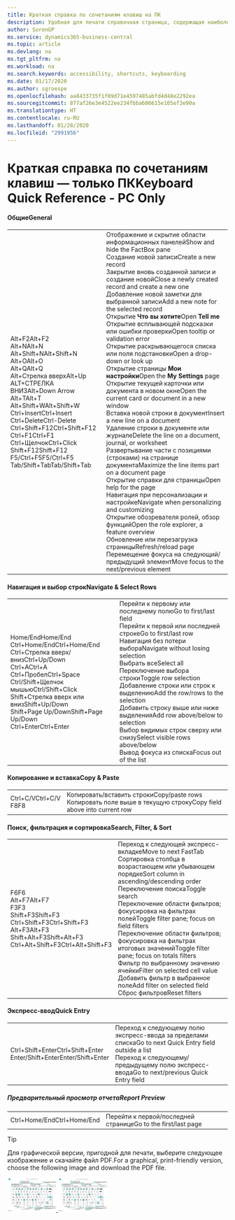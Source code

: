 ```yaml
---
title: Краткая справка по сочетаниям клавиш на ПК
description: Удобная для печати справочная страница, содержащая наиболее популярные сочетания клавиш для пользователей ПК.
author: SorenGP
ms.service: dynamics365-business-central
ms.topic: article
ms.devlang: na
ms.tgt_pltfrm: na
ms.workload: na
ms.search.keywords: accessibility, shortcuts, keyboarding
ms.date: 01/17/2020
ms.author: sgroespe
ms.openlocfilehash: aa8433735f1f09d71e4597485abfd4d48e2292ea
ms.sourcegitcommit: 877af26e3e4522ee234fbba606615e105ef3e90a
ms.translationtype: HT
ms.contentlocale: ru-RU
ms.lasthandoff: 01/28/2020
ms.locfileid: "2991956"
---
```

# <a name="keyboard-quick-reference---pc-only"></a><span data-ttu-id="468c4-103">Краткая справка по сочетаниям клавиш — только ПК</span><span class="sxs-lookup"><span data-stu-id="468c4-103">Keyboard Quick Reference - PC Only</span></span>

#### <a name="general"></a><span data-ttu-id="468c4-104">Общие</span><span class="sxs-lookup"><span data-stu-id="468c4-104">General</span></span>
|||  
|-|-|
|<span data-ttu-id="468c4-105">Alt+F2</span><span class="sxs-lookup"><span data-stu-id="468c4-105">Alt+F2</span></span><br /><span data-ttu-id="468c4-106">Alt+N</span><span class="sxs-lookup"><span data-stu-id="468c4-106">Alt+N</span></span><br /><span data-ttu-id="468c4-107">Alt+Shift+N</span><span class="sxs-lookup"><span data-stu-id="468c4-107">Alt+Shift+N</span></span><br /><span data-ttu-id="468c4-108">Alt+O</span><span class="sxs-lookup"><span data-stu-id="468c4-108">Alt+O</span></span><br /><span data-ttu-id="468c4-109">Alt+Q</span><span class="sxs-lookup"><span data-stu-id="468c4-109">Alt+Q</span></span><br /><span data-ttu-id="468c4-110">Alt+Стрелка вверх</span><span class="sxs-lookup"><span data-stu-id="468c4-110">Alt+Up</span></span><br /><span data-ttu-id="468c4-111">ALT+СТРЕЛКА ВНИЗ</span><span class="sxs-lookup"><span data-stu-id="468c4-111">Alt+Down Arrow</span></span><br /><span data-ttu-id="468c4-112">Alt+T</span><span class="sxs-lookup"><span data-stu-id="468c4-112">Alt+T</span></span><br /><span data-ttu-id="468c4-113">Alt+Shift+W</span><span class="sxs-lookup"><span data-stu-id="468c4-113">Alt+Shift+W</span></span><br /><span data-ttu-id="468c4-114">Ctrl+Insert</span><span class="sxs-lookup"><span data-stu-id="468c4-114">Ctrl+Insert</span></span><br /><span data-ttu-id="468c4-115">Ctrl+Delete</span><span class="sxs-lookup"><span data-stu-id="468c4-115">Ctrl-Delete</span></span><br /><span data-ttu-id="468c4-116">Ctrl+Shift+F12</span><span class="sxs-lookup"><span data-stu-id="468c4-116">Ctrl+Shift+F12</span></span><br /><span data-ttu-id="468c4-117">Ctrl+F1</span><span class="sxs-lookup"><span data-stu-id="468c4-117">Ctrl+F1</span></span><br /><span data-ttu-id="468c4-118">Ctrl+Щелчок</span><span class="sxs-lookup"><span data-stu-id="468c4-118">Ctrl+Click</span></span><br /><span data-ttu-id="468c4-119">Shift+F12</span><span class="sxs-lookup"><span data-stu-id="468c4-119">Shift+F12</span></span><br /><span data-ttu-id="468c4-120">F5/Ctrl+F5</span><span class="sxs-lookup"><span data-stu-id="468c4-120">F5/Ctrl+F5</span></span><br /><span data-ttu-id="468c4-121">Tab/Shift+Tab</span><span class="sxs-lookup"><span data-stu-id="468c4-121">Tab/Shift+Tab</span></span><br />|<span data-ttu-id="468c4-122">Отображение и скрытие области информационных панелей</span><span class="sxs-lookup"><span data-stu-id="468c4-122">Show and hide the FactBox pane</span></span><br /><span data-ttu-id="468c4-123">Создание новой записи</span><span class="sxs-lookup"><span data-stu-id="468c4-123">Create a new record</span></span><br /><span data-ttu-id="468c4-124">Закрытие вновь созданной записи и создание новой</span><span class="sxs-lookup"><span data-stu-id="468c4-124">Close a newly created record and create a new one</span></span><br /><span data-ttu-id="468c4-125">Добавление новой заметки для выбранной записи</span><span class="sxs-lookup"><span data-stu-id="468c4-125">Add a new note for the selected record</span></span><br /><span data-ttu-id="468c4-126">Открытие **Что вы хотите**</span><span class="sxs-lookup"><span data-stu-id="468c4-126">Open **Tell me**</span></span><br /><span data-ttu-id="468c4-127">Открытие всплывающей подсказки или ошибки проверки</span><span class="sxs-lookup"><span data-stu-id="468c4-127">Open tooltip or validation error</span></span><br /><span data-ttu-id="468c4-128">Открытие раскрывающегося списка или поля подстановки</span><span class="sxs-lookup"><span data-stu-id="468c4-128">Open a drop-down or look up</span></span><br /><span data-ttu-id="468c4-129">Открытие страницы **Мои настройки**</span><span class="sxs-lookup"><span data-stu-id="468c4-129">Open the **My Settings** page</span></span><br /><span data-ttu-id="468c4-130">Открытие текущей карточки или документа в новом окне</span><span class="sxs-lookup"><span data-stu-id="468c4-130">Open the current card or document in a new window</span></span><br /><span data-ttu-id="468c4-131">Вставка новой строки в документ</span><span class="sxs-lookup"><span data-stu-id="468c4-131">Insert a new line on a document</span></span><br /><span data-ttu-id="468c4-132">Удаление строки в документе или журнале</span><span class="sxs-lookup"><span data-stu-id="468c4-132">Delete the line on a document, journal, or worksheet</span></span><br /><span data-ttu-id="468c4-133">Развертывание части с позициями (строками) на странице документа</span><span class="sxs-lookup"><span data-stu-id="468c4-133">Maximize the line items part on a document page</span></span><br /><span data-ttu-id="468c4-134">Открытие справки для страницы</span><span class="sxs-lookup"><span data-stu-id="468c4-134">Open help for the page</span></span><br /><span data-ttu-id="468c4-135">Навигация при персонализации и настройке</span><span class="sxs-lookup"><span data-stu-id="468c4-135">Navigate when personalizing and customizing</span></span><br /><span data-ttu-id="468c4-136">Открытие обозревателя ролей, обзор функций</span><span class="sxs-lookup"><span data-stu-id="468c4-136">Open the role explorer, a feature overview</span></span><br /><span data-ttu-id="468c4-137">Обновление или перезагрузка страницы</span><span class="sxs-lookup"><span data-stu-id="468c4-137">Refresh/reload page</span></span><br /><span data-ttu-id="468c4-138">Перемещение фокуса на следующий/предыдущий элемент</span><span class="sxs-lookup"><span data-stu-id="468c4-138">Move focus to the next/previous element</span></span>|

#### <a name="navigate--select-rows"></a><span data-ttu-id="468c4-139">Навигация и выбор строк</span><span class="sxs-lookup"><span data-stu-id="468c4-139">Navigate & Select Rows</span></span>
|||
|-|-|
|<span data-ttu-id="468c4-140">Home/End</span><span class="sxs-lookup"><span data-stu-id="468c4-140">Home/End</span></span><br /><span data-ttu-id="468c4-141">Ctrl+Home/End</span><span class="sxs-lookup"><span data-stu-id="468c4-141">Ctrl+Home/End</span></span> <br /><span data-ttu-id="468c4-142">Ctrl+Стрелка вверх/вниз</span><span class="sxs-lookup"><span data-stu-id="468c4-142">Ctrl+Up/Down</span></span><br /><span data-ttu-id="468c4-143">Ctrl+A</span><span class="sxs-lookup"><span data-stu-id="468c4-143">Ctrl+A</span></span> <br /><span data-ttu-id="468c4-144">Ctrl+Пробел</span><span class="sxs-lookup"><span data-stu-id="468c4-144">Ctrl+Space</span></span><br /><span data-ttu-id="468c4-145">Ctrl/Shift+Щелчок мышью</span><span class="sxs-lookup"><span data-stu-id="468c4-145">Ctrl/Shift+Click</span></span><br /><span data-ttu-id="468c4-146">Shift+Стрелка вверх или вниз</span><span class="sxs-lookup"><span data-stu-id="468c4-146">Shift+Up/Down</span></span><br /><span data-ttu-id="468c4-147">Shift+Page Up/Down</span><span class="sxs-lookup"><span data-stu-id="468c4-147">Shift+Page Up/Down</span></span><br /><span data-ttu-id="468c4-148">Ctrl+Enter</span><span class="sxs-lookup"><span data-stu-id="468c4-148">Ctrl+Enter</span></span>|<span data-ttu-id="468c4-149">Перейти к первому или последнему полю</span><span class="sxs-lookup"><span data-stu-id="468c4-149">Go to first/last field</span></span><br /><span data-ttu-id="468c4-150">Перейти к первой или последней строке</span><span class="sxs-lookup"><span data-stu-id="468c4-150">Go to first/last row</span></span><br /><span data-ttu-id="468c4-151">Навигация без потери выбора</span><span class="sxs-lookup"><span data-stu-id="468c4-151">Navigate without losing selection</span></span><br /><span data-ttu-id="468c4-152">Выбрать все</span><span class="sxs-lookup"><span data-stu-id="468c4-152">Select all</span></span><br /><span data-ttu-id="468c4-153">Переключение выбора строки</span><span class="sxs-lookup"><span data-stu-id="468c4-153">Toggle row selection</span></span><br /> <span data-ttu-id="468c4-154">Добавление строки или строк к выделению</span><span class="sxs-lookup"><span data-stu-id="468c4-154">Add the row/rows to the selection</span></span><br /><span data-ttu-id="468c4-155">Добавить строку выше или ниже выделения</span><span class="sxs-lookup"><span data-stu-id="468c4-155">Add row above/below to selection</span></span><br /><span data-ttu-id="468c4-156">Выбор видимых строк сверху или снизу</span><span class="sxs-lookup"><span data-stu-id="468c4-156">Select visible rows above/below</span></span> <br /><span data-ttu-id="468c4-157">Вывод фокуса из списка</span><span class="sxs-lookup"><span data-stu-id="468c4-157">Focus out of the list</span></span>|

#### <a name="copy--paste"></a><span data-ttu-id="468c4-158">Копирование и вставка</span><span class="sxs-lookup"><span data-stu-id="468c4-158">Copy & Paste</span></span>
|||
|-|-|
|<span data-ttu-id="468c4-159">Ctrl+C/V</span><span class="sxs-lookup"><span data-stu-id="468c4-159">Ctrl+C/V</span></span><br /><span data-ttu-id="468c4-160">F8</span><span class="sxs-lookup"><span data-stu-id="468c4-160">F8</span></span>|<span data-ttu-id="468c4-161">Копировать/вставить строки</span><span class="sxs-lookup"><span data-stu-id="468c4-161">Copy/paste rows</span></span><br /><span data-ttu-id="468c4-162">Копировать поле выше в текущую строку</span><span class="sxs-lookup"><span data-stu-id="468c4-162">Copy field above into current row</span></span>|

#### <a name="search-filter--sort"></a><span data-ttu-id="468c4-163">Поиск, фильтрация и сортировка</span><span class="sxs-lookup"><span data-stu-id="468c4-163">Search, Filter, & Sort</span></span>
|||
|-|-|
|<span data-ttu-id="468c4-164">F6</span><span class="sxs-lookup"><span data-stu-id="468c4-164">F6</span></span><br /><span data-ttu-id="468c4-165">Alt+F7</span><span class="sxs-lookup"><span data-stu-id="468c4-165">Alt+F7</span></span><br /><span data-ttu-id="468c4-166">F3</span><span class="sxs-lookup"><span data-stu-id="468c4-166">F3</span></span><br /><span data-ttu-id="468c4-167">Shift+F3</span><span class="sxs-lookup"><span data-stu-id="468c4-167">Shift+F3</span></span><br /><span data-ttu-id="468c4-168">Ctrl+Shift+F3</span><span class="sxs-lookup"><span data-stu-id="468c4-168">Ctrl+Shift+F3</span></span><br /><span data-ttu-id="468c4-169">Alt+F3</span><span class="sxs-lookup"><span data-stu-id="468c4-169">Alt+F3</span></span><br /><span data-ttu-id="468c4-170">Shift+Alt+F3</span><span class="sxs-lookup"><span data-stu-id="468c4-170">Shift+Alt+F3</span></span><br /><span data-ttu-id="468c4-171">Ctrl+Alt+Shift+F3</span><span class="sxs-lookup"><span data-stu-id="468c4-171">Ctrl+Alt+Shift+F3</span></span>|<span data-ttu-id="468c4-172">Переход к следующей экспресс-вкладке</span><span class="sxs-lookup"><span data-stu-id="468c4-172">Move to next FastTab</span></span><br /><span data-ttu-id="468c4-173">Сортировка столбца в возрастающем или убывающем порядке</span><span class="sxs-lookup"><span data-stu-id="468c4-173">Sort column in ascending/descending order</span></span><br /><span data-ttu-id="468c4-174">Переключение поиска</span><span class="sxs-lookup"><span data-stu-id="468c4-174">Toggle search</span></span><br /><span data-ttu-id="468c4-175">Переключение области фильтров; фокусировка на фильтрах полей</span><span class="sxs-lookup"><span data-stu-id="468c4-175">Toggle filter pane; focus on field filters</span></span><br /><span data-ttu-id="468c4-176">Переключение области фильтров; фокусировка на фильтрах итоговых значений</span><span class="sxs-lookup"><span data-stu-id="468c4-176">Toggle filter pane; focus on totals filters</span></span><br /><span data-ttu-id="468c4-177">Фильтр по выбранному значению ячейки</span><span class="sxs-lookup"><span data-stu-id="468c4-177">Filter on selected cell value</span></span><br /><span data-ttu-id="468c4-178">Добавить фильтр в выбранное поле</span><span class="sxs-lookup"><span data-stu-id="468c4-178">Add filter on selected field</span></span><br /><span data-ttu-id="468c4-179">Сброс фильтров</span><span class="sxs-lookup"><span data-stu-id="468c4-179">Reset filters</span></span>|

#### <a name="quick-entry"></a><span data-ttu-id="468c4-180">Экспресс-ввод</span><span class="sxs-lookup"><span data-stu-id="468c4-180">Quick Entry</span></span>
|||
|-|-|
|<span data-ttu-id="468c4-181">Ctrl+Shift+Enter</span><span class="sxs-lookup"><span data-stu-id="468c4-181">Ctrl+Shift+Enter</span></span><br /><span data-ttu-id="468c4-182">Enter/Shift+Enter</span><span class="sxs-lookup"><span data-stu-id="468c4-182">Enter/Shift+Enter</span></span>|<span data-ttu-id="468c4-183">Переход к следующему полю экспресс-ввода за пределами списка</span><span class="sxs-lookup"><span data-stu-id="468c4-183">Go to next Quick Entry field outside a list</span></span><br /><span data-ttu-id="468c4-184">Переход к следующему/предыдущему полю экспресс-ввода</span><span class="sxs-lookup"><span data-stu-id="468c4-184">Go to next/previous Quick Entry field</span></span>|


##### <a name="report-preview"></a><span data-ttu-id="468c4-185">Предварительный просмотр отчета</span><span class="sxs-lookup"><span data-stu-id="468c4-185">Report Preview</span></span>
|||
|-|-|
|<span data-ttu-id="468c4-186">Ctrl+Home/End</span><span class="sxs-lookup"><span data-stu-id="468c4-186">Ctrl+Home/End</span></span>|<span data-ttu-id="468c4-187">Перейти к первой/последней странице</span><span class="sxs-lookup"><span data-stu-id="468c4-187">Go to the first/last page</span></span>|

> [!TIP]
> <span data-ttu-id="468c4-188">Для графической версии, пригодной для печати, выберите следующее изображение и скачайте файл PDF.</span><span class="sxs-lookup"><span data-stu-id="468c4-188">For a graphical, print-friendly version, choose the following image and download the PDF file.</span></span>
>
> <span data-ttu-id="468c4-189">[ ![](media/keyboard_shortcut_inline.png) ](media/keyboard_shortcuts.pdf)</span><span class="sxs-lookup"><span data-stu-id="468c4-189">[ ![](media/keyboard_shortcut_inline.png) ](media/keyboard_shortcuts.pdf)</span></span>

